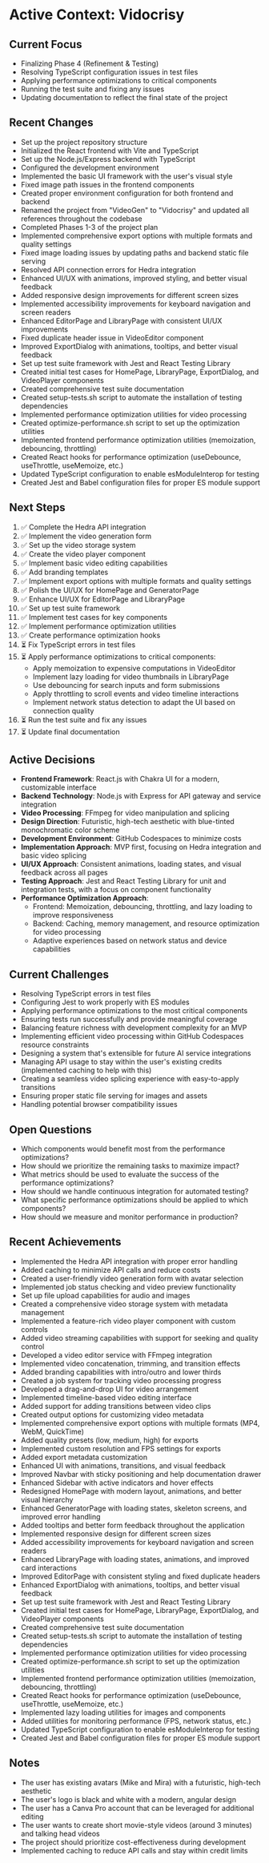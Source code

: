 # Active Context: Vidocrisy

## Current Focus
- Finalizing Phase 4 (Refinement & Testing)
- Resolving TypeScript configuration issues in test files
- Applying performance optimizations to critical components
- Running the test suite and fixing any issues
- Updating documentation to reflect the final state of the project

## Recent Changes
- Set up the project repository structure
- Initialized the React frontend with Vite and TypeScript
- Set up the Node.js/Express backend with TypeScript
- Configured the development environment
- Implemented the basic UI framework with the user's visual style
- Fixed image path issues in the frontend components
- Created proper environment configuration for both frontend and backend
- Renamed the project from "VideoGen" to "Vidocrisy" and updated all references throughout the codebase
- Completed Phases 1-3 of the project plan
- Implemented comprehensive export options with multiple formats and quality settings
- Fixed image loading issues by updating paths and backend static file serving
- Resolved API connection errors for Hedra integration
- Enhanced UI/UX with animations, improved styling, and better visual feedback
- Added responsive design improvements for different screen sizes
- Implemented accessibility improvements for keyboard navigation and screen readers
- Enhanced EditorPage and LibraryPage with consistent UI/UX improvements
- Fixed duplicate header issue in VideoEditor component
- Improved ExportDialog with animations, tooltips, and better visual feedback
- Set up test suite framework with Jest and React Testing Library
- Created initial test cases for HomePage, LibraryPage, ExportDialog, and VideoPlayer components
- Created comprehensive test suite documentation
- Created setup-tests.sh script to automate the installation of testing dependencies
- Implemented performance optimization utilities for video processing
- Created optimize-performance.sh script to set up the optimization utilities
- Implemented frontend performance optimization utilities (memoization, debouncing, throttling)
- Created React hooks for performance optimization (useDebounce, useThrottle, useMemoize, etc.)
- Updated TypeScript configuration to enable esModuleInterop for testing
- Created Jest and Babel configuration files for proper ES module support

## Next Steps
1. ✅ Complete the Hedra API integration
2. ✅ Implement the video generation form
3. ✅ Set up the video storage system
4. ✅ Create the video player component
5. ✅ Implement basic video editing capabilities
6. ✅ Add branding templates
7. ✅ Implement export options with multiple formats and quality settings
8. ✅ Polish the UI/UX for HomePage and GeneratorPage
9. ✅ Enhance UI/UX for EditorPage and LibraryPage
10. ✅ Set up test suite framework
11. ✅ Implement test cases for key components
12. ✅ Implement performance optimization utilities
13. ✅ Create performance optimization hooks
14. ⏳ Fix TypeScript errors in test files
15. ⏳ Apply performance optimizations to critical components:
    - Apply memoization to expensive computations in VideoEditor
    - Implement lazy loading for video thumbnails in LibraryPage
    - Use debouncing for search inputs and form submissions
    - Apply throttling to scroll events and video timeline interactions
    - Implement network status detection to adapt the UI based on connection quality
16. ⏳ Run the test suite and fix any issues
17. ⏳ Update final documentation

## Active Decisions
- **Frontend Framework**: React.js with Chakra UI for a modern, customizable interface
- **Backend Technology**: Node.js with Express for API gateway and service integration
- **Video Processing**: FFmpeg for video manipulation and splicing
- **Design Direction**: Futuristic, high-tech aesthetic with blue-tinted monochromatic color scheme
- **Development Environment**: GitHub Codespaces to minimize costs
- **Implementation Approach**: MVP first, focusing on Hedra integration and basic video splicing
- **UI/UX Approach**: Consistent animations, loading states, and visual feedback across all pages
- **Testing Approach**: Jest and React Testing Library for unit and integration tests, with a focus on component functionality
- **Performance Optimization Approach**: 
  - Frontend: Memoization, debouncing, throttling, and lazy loading to improve responsiveness
  - Backend: Caching, memory management, and resource optimization for video processing
  - Adaptive experiences based on network status and device capabilities

## Current Challenges
- Resolving TypeScript errors in test files
- Configuring Jest to work properly with ES modules
- Applying performance optimizations to the most critical components
- Ensuring tests run successfully and provide meaningful coverage
- Balancing feature richness with development complexity for an MVP
- Implementing efficient video processing within GitHub Codespaces resource constraints
- Designing a system that's extensible for future AI service integrations
- Managing API usage to stay within the user's existing credits (implemented caching to help with this)
- Creating a seamless video splicing experience with easy-to-apply transitions
- Ensuring proper static file serving for images and assets
- Handling potential browser compatibility issues

## Open Questions
- Which components would benefit most from the performance optimizations?
- How should we prioritize the remaining tasks to maximize impact?
- What metrics should be used to evaluate the success of the performance optimizations?
- How should we handle continuous integration for automated testing?
- What specific performance optimizations should be applied to which components?
- How should we measure and monitor performance in production?

## Recent Achievements
- Implemented the Hedra API integration with proper error handling
- Added caching to minimize API calls and reduce costs
- Created a user-friendly video generation form with avatar selection
- Implemented job status checking and video preview functionality
- Set up file upload capabilities for audio and images
- Created a comprehensive video storage system with metadata management
- Implemented a feature-rich video player component with custom controls
- Added video streaming capabilities with support for seeking and quality control
- Developed a video editor service with FFmpeg integration
- Implemented video concatenation, trimming, and transition effects
- Added branding capabilities with intro/outro and lower thirds
- Created a job system for tracking video processing progress
- Developed a drag-and-drop UI for video arrangement
- Implemented timeline-based video editing interface
- Added support for adding transitions between video clips
- Created output options for customizing video metadata
- Implemented comprehensive export options with multiple formats (MP4, WebM, QuickTime)
- Added quality presets (low, medium, high) for exports
- Implemented custom resolution and FPS settings for exports
- Added export metadata customization
- Enhanced UI with animations, transitions, and visual feedback
- Improved Navbar with sticky positioning and help documentation drawer
- Enhanced Sidebar with active indicators and hover effects
- Redesigned HomePage with modern layout, animations, and better visual hierarchy
- Enhanced GeneratorPage with loading states, skeleton screens, and improved error handling
- Added tooltips and better form feedback throughout the application
- Implemented responsive design for different screen sizes
- Added accessibility improvements for keyboard navigation and screen readers
- Enhanced LibraryPage with loading states, animations, and improved card interactions
- Improved EditorPage with consistent styling and fixed duplicate headers
- Enhanced ExportDialog with animations, tooltips, and better visual feedback
- Set up test suite framework with Jest and React Testing Library
- Created initial test cases for HomePage, LibraryPage, ExportDialog, and VideoPlayer components
- Created comprehensive test suite documentation
- Created setup-tests.sh script to automate the installation of testing dependencies
- Implemented performance optimization utilities for video processing
- Created optimize-performance.sh script to set up the optimization utilities
- Implemented frontend performance optimization utilities (memoization, debouncing, throttling)
- Created React hooks for performance optimization (useDebounce, useThrottle, useMemoize, etc.)
- Implemented lazy loading utilities for images and components
- Added utilities for monitoring performance (FPS, network status, etc.)
- Updated TypeScript configuration to enable esModuleInterop for testing
- Created Jest and Babel configuration files for proper ES module support

## Notes
- The user has existing avatars (Mike and Mira) with a futuristic, high-tech aesthetic
- The user's logo is black and white with a modern, angular design
- The user has a Canva Pro account that can be leveraged for additional editing
- The user wants to create short movie-style videos (around 3 minutes) and talking head videos
- The project should prioritize cost-effectiveness during development
- Implemented caching to reduce API calls and stay within credit limits
